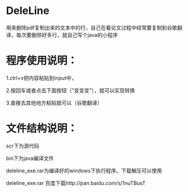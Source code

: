 # DeleLine
用来删除pdf复制出来的文本中的行，自己在看论文过程中经常要复制到谷歌翻译，每次要删除好多行，就自己写个java的小程序


# 程序使用说明：
  1.ctrl+v把内容粘贴到input中，
  
  2.按回车或者点击下面按钮（“变变变”），就可以实现转换
  
  3.直接去其他地方粘贴就可以（谷歌翻译）

# 文件结构说明：

  scr下为源代码

  bin下为java编译文件

  deleline_exe.rar为编译好的windows下执行程序。下载解压可以使用
  
  deleline_exe.rar 百度下载http://pan.baidu.com/s/1nuTBusT
